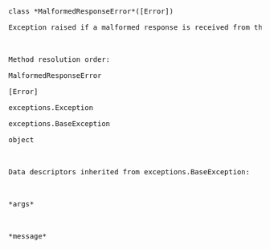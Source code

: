 <pre>
class *MalformedResponseError*([Error])<br>
Exception raised if a malformed response is received from the HOST.<br>
<br>
Method resolution order:<br>
MalformedResponseError<br>
[Error]<br>
exceptions.Exception<br>
exceptions.BaseException<br>
object<br>
<br>
Data descriptors inherited from exceptions.BaseException:<br>
<br>
*args*<br>
<br>
*message* </pre>